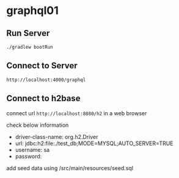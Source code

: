 # graphql01

## Run Server

```
./gradlew bootRun
```

## Connect to Server

```
http://localhost:4000/graphql
```

## Connect to h2base

connect url `http://localhost:8080/h2` in a web browser

check below information

- driver-class-name: org.h2.Driver
- url: jdbc:h2:file:./test_db;MODE=MYSQL;AUTO_SERVER=TRUE
- username: sa
- password:

add seed data using /src/main/resources/seed.sql
